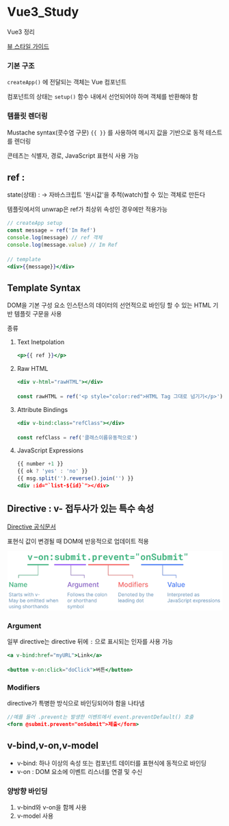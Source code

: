 # Vue3_Study
Vue3 정리

[뷰 스타일 가이드](https://ko.vuejs.org/style-guide/)

### 기본 구조

`createApp()` 에 전달되는 객체는 Vue 컴포넌트

컴포넌트의 상태는 `setup()` 함수 내에서 선언되어야 하며 객체를 반환해야 함

### 템플릿 렌더링

Mustache syntax(콧수염 구문) `{{ }}` 를 사용하여 메시지 값을 기반으로 동적 테스트를 렌더링

콘테츠는 식별자, 경로, JavaScript 표현식 사용 가능

## ref : 
state(상태) : -> 자바스크립트 '원시값'을 추척(watch)할 수 있는 객체로 만든다

템플릿에서의 unwrap은 ref가 최상위 속성인 경우에만 적용가능

```jsx
// createApp setup
const message = ref('Im Ref')
console.log(message) // ref 객체
console.log(message.value) // Im Ref

// template
<div>{{message}}</div>
```

## Template Syntax
DOM을 기본 구성 요소 인스턴스의 데이터의 선언적으로 바인딩 할 수 있는 HTML 기반 템플릿 구문을 사용

종류

1. Text Inetpolation
    
    ```jsx
    <p>{{ ref }}</p>
    ```
    
2. Raw HTML
    
    ```jsx
    <div v-html="rawHTML"></div>
    
    const rawHTML = ref('<p style="color:red">HTML Tag 그대로 넘기기</p>')
    ```
    
3. Attribute Bindings
    
    ```jsx
    <div v-bind:class="refClass"></div>
    
    const refClass = ref('클래스이름유동적으로')
    ```
    
4. JavaScript Expressions
    
    ```jsx
    {{ number +1 }}
    {{ ok ? 'yes' : 'no' }}
    {{ msg.split('').reverse().join('') }}
    <div :id="`list-${id}`"></div>
    ```

## Directive : v- 접두사가 있는 특수 속성
[Directive 공식문서](https://vuejs.org/api/built-in-directives.html#built-in-directives)

표현식 값이 변경될 때 DOM에 반응적으로 업데이트 적용

![Directive_img](./img/Directive_img.png)

### Argument

일부 directive는 directive 뒤에 `:` 으로 표시되는 인자를 사용 가능

```jsx
<a v-bind:href="myURL">Link</a>

<button v-on:click="doClick">버튼</button>
```

### Modifiers

directive가 특병한 방식으로 바인딩되어야 함을 나타냄

```jsx
//예를 들어 .prevent는 발생한 이벤트에서 event.preventDefault() 호출
<form @submit.prevent="onSubmit">제출</form>
```

## v-bind,v-on,v-model
- v-bind: 하나 이상의 속성 또는 컴포넌트 데이터를 표현식에 동적으로 바인딩
- v-on : DOM 요소에 이벤트 리스너를 연결 및 수신
### 양방향 바인딩
1. v-bind와 v-on을 함께 사용
2. v-model 사용